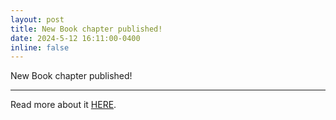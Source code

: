 ```yaml
---
layout: post
title: New Book chapter published!
date: 2024-5-12 16:11:00-0400
inline: false
---
```



New Book chapter published!


***


Read more about it <a href="https://www.wiley.com/en-us/Artificial+Intelligence+in+Performance-Driven+Design%3A+Theories%2C+Methods%2C+and+Tools-p-9781394172092#description-section">HERE</a>.